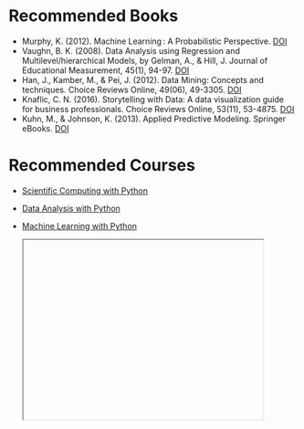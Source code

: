 <!-- ---
layout: default
--- -->

<!-- Comentarios -->


<!-- Text can be **bold**, _italic_, or ~~strikethrough~~. -->
<!-- [Link to another page](./another-page.html). -->
<!-- There should be whitespace between paragraphs. -->

<!-- # Header 1 -->
<!-- ## Header 2 -->

<!-- 
     > This is a blockquote following a header.
     >
     > When something is important enough, you do it even if the odds are not in your favor.
-->

<!--  #### Header 4 

  *   This is an unordered list following a header.
  *   This is an unordered list following a header.
  *   This is an unordered list following a header.

  ##### Header 5

  1.  This is an ordered list following a header.
  2.  This is an ordered list following a header.
  3.  This is an ordered list following a header.

  ###### Header 6

| head1        | head two          | three |
|:-------------|:------------------|:------|
| ok           | good swedish fish | nice  |
| out of stock | good and plenty   | nice  |
| ok           | good `oreos`      | hmm   |
| ok           | good `zoute` drop | yumm  |

  ### There's a horizontal rule below this.

  * * *

  ### Here is an unordered list:

  *   Item foo
  *   Item bar
  *   Item baz
  *   Item zip

  ### And an ordered list:

  1.  Item one
  1.  Item two
  1.  Item three
  1.  Item four

  ### And a nested list:

- level 1 item
  - level 2 item
  - level 2 item
    - level 3 item
    - level 3 item
- level 1 item
  - level 2 item
  - level 2 item
  - level 2 item
- level 1 item
  - level 2 item
  - level 2 item
- level 1 item

### Small image

![Octocat](https://github.githubassets.com/images/icons/emoji/octocat.png)

### Large image

![Branching](https://guides.github.com/activities/hello-world/branching.png)


### Definition lists can be used with HTML syntax.

<dl>
<dt>Name</dt>
<dd>Godzilla</dd>
<dt>Born</dt>
<dd>1952</dd>
<dt>Birthplace</dt>
<dd>Japan</dd>
<dt>Color</dt>
<dd>Green</dd>
</dl>

```
Long, single-line code blocks should not wrap. They should horizontally scroll if they are too long. This line should be long enough to demonstrate this.
```

```
The final element.
```
--> 
# Recommended Books

* Murphy, K. (2012). Machine Learning : A Probabilistic Perspective. [DOI](http://cds.cern.ch/record/1981503)
* Vaughn, B. K. (2008). Data Analysis using Regression and Multilevel/hierarchical Models, by Gelman, A., & Hill, J. Journal of Educational Measurement, 45(1), 94-97. [DOI](https://doi.org/10.1111/j.1745-3984.2007.00053_2.x)
* Han, J., Kamber, M., & Pei, J. (2012). Data Mining: Concepts and techniques. Choice Reviews Online, 49(06), 49-3305. [DOI](https://doi.org/10.5860/choice.49-3305)
* Knaflic, C. N. (2016). Storytelling with Data: A data visualization guide for business professionals. Choice Reviews Online, 53(11), 53-4875. [DOI](https://doi.org/10.5860/choice.197388)
* Kuhn, M., & Johnson, K. (2013). Applied Predictive Modeling. Springer eBooks. [DOI](https://doi.org/10.1007/978-1-4614-6849-3)


# Recommended Courses

* [Scientific Computing with Python](https://www.freecodecamp.org/learn/scientific-computing-with-python/)
* [Data Analysis with Python](https://www.freecodecamp.org/learn/data-analysis-with-python/)
* [Machine Learning with Python](https://www.freecodecamp.org/learn/machine-learning-with-python/)

  <iframe width="420" height="315"
src="https://www.youtube.com/watch?v=8mAITcNt710&t=823s">
</iframe>

